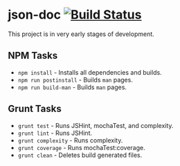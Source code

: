 # json-doc [![Build Status](https://travis-ci.org/jamsyoung/json-doc.png)][0]
This project is in very early stages of development.


## NPM Tasks
- `npm install` - Installs all dependencies and builds.
- `npm run postinstall` - Builds `man` pages.
- `npm run build-man` - Builds `man` pages.


## Grunt Tasks
- `grunt test` - Runs JSHint, mochaTest, and complexity.
- `grunt lint` - Runs JSHint.
- `grunt complexity` - Runs complexity.
- `grunt coverage` - Runs mochaTest:coverage.
- `grunt clean` - Deletes build generated files.




[0]: https://travis-ci.org/jamsyoung/json-doc
